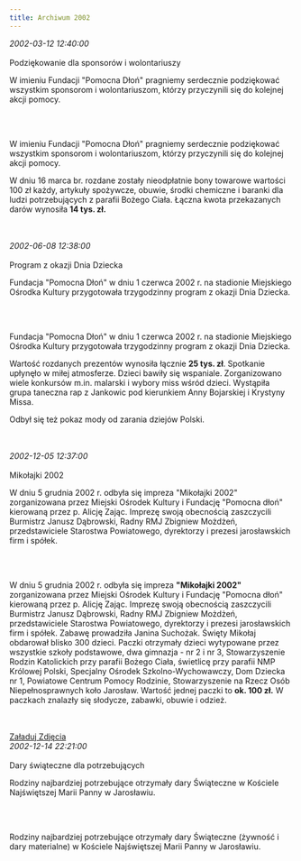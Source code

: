 ```yaml
---
title: Archiwum 2002
---
```


<div class="archiveItem">
<i>2002-03-12 12:40:00</i><br><br>
Podziękowanie dla sponsorów i wolontariuszy<p>W imieniu Fundacji "Pomocna Dłoń" pragniemy serdecznie podziękować wszystkim sponsorom i wolontariuszom, którzy przyczynili się do kolejnej akcji pomocy.</p><br><br>
<p>W imieniu Fundacji "Pomocna Dłoń" pragniemy serdecznie podziękować wszystkim sponsorom i wolontariuszom, którzy przyczynili się do kolejnej akcji pomocy.</p><p>W dniu 16 marca br. rozdane zostały nieodpłatnie bony towarowe wartości 100 zł każdy, artykuły spożywcze, obuwie, środki chemiczne i baranki dla ludzi potrzebujących z parafii Bożego Ciała. Łączna kwota przekazanych darów wynosiła <strong>14 tys. zł.</strong></p><br><br>
</div>
<div class="archiveItem">
<i>2002-06-08 12:38:00</i><br><br>
Program z okazji Dnia Dziecka<p>Fundacja "Pomocna Dłoń" w dniu 1 czerwca 2002 r. na stadionie Miejskiego Ośrodka Kultury przygotowała trzygodzinny program z okazji Dnia Dziecka.</p><br><br>
<p>Fundacja "Pomocna Dłoń" w dniu 1 czerwca 2002 r. na stadionie Miejskiego Ośrodka Kultury przygotowała trzygodzinny program z okazji Dnia Dziecka.</p><p>Wartość rozdanych prezentów wynosiła łącznie <strong>25 tys. zł</strong>. Spotkanie upłynęło w miłej atmosferze. Dzieci bawiły się wspaniale. Zorganizowano wiele konkursów m.in. malarski i wybory miss wśród dzieci. Wystąpiła grupa taneczna rap z Jankowic pod kierunkiem Anny Bojarskiej i Krystyny Missa.</p><p>Odbył się też pokaz mody od zarania dziejów Polski.</p><br><br>
</div>
<div class="archiveItem">
<i>2002-12-05 12:37:00</i><br><br>
Mikołajki 2002<p>W dniu 5 grudnia 2002 r. odbyła się impreza "Mikołajki 2002" zorganizowana przez Miejski Ośrodek Kultury i Fundację "Pomocna dłoń" kierowaną przez p. Alicję Zając. Imprezę swoją obecnością zaszczycili Burmistrz Janusz Dąbrowski, Radny RMJ Zbigniew Możdżeń, przedstawiciele Starostwa Powiatowego, dyrektorzy i prezesi jarosławskich firm i spółek.</p><br><br>
<p>W dniu 5 grudnia 2002 r. odbyła się impreza <strong>"Mikołajki 2002"</strong> zorganizowana przez Miejski Ośrodek Kultury i Fundację "Pomocna dłoń" kierowaną przez p. Alicję Zając. Imprezę swoją obecnością zaszczycili Burmistrz Janusz Dąbrowski, Radny RMJ Zbigniew Możdżeń, przedstawiciele Starostwa Powiatowego, dyrektorzy i prezesi jarosławskich firm i spółek. Zabawę prowadziła Janina Suchożak. Święty Mikołaj obdarował blisko 300 dzieci. Paczki otrzymały dzieci wytypowane przez wszystkie szkoły podstawowe, dwa gimnazja - nr 2 i nr 3, Stowarzyszenie Rodzin Katolickich przy parafii Bożego Ciała, świetlicę przy parafii NMP Królowej Polski, Specjalny Ośrodek Szkolno-Wychowawczy, Dom Dziecka nr 1, Powiatowe Centrum Pomocy Rodzinie, Stowarzyszenie na Rzecz Osób Niepełnosprawnych koło Jarosław. Wartość jednej paczki to <strong>ok. 100 zł.</strong> W paczkach znalazły się słodycze, zabawki, obuwie i odzież.</p><br><br>
<a href="#" class="loadImages">Załaduj Zdjęcia</a><br>
<div class="centerImgsEmpty">
<a href="img/archive_files/Mikolaj_05.12.2002.jpg" target="_blank"><img data-src="img/archive_files/Mikolaj_05.12.2002.jpg" /></a><br>
<a href="img/archive_files/mikolaj2002.jpg" target="_blank"><img data-src="img/archive_files/mikolaj2002.jpg" /></a><br>
</div>
</div>
<div class="archiveItem">
<i>2002-12-14 22:21:00</i><br><br>
Dary świąteczne dla potrzebujących<p>Rodziny najbardziej potrzebujące otrzymały dary Świąteczne w Kościele Najświętszej Marii Panny w Jarosławiu.</p><br><br>
<p>Rodziny najbardziej potrzebujące otrzymały dary Świąteczne (żywność i dary materialne) w Kościele Najświętszej Marii Panny w Jarosławiu.</p><br><br>
</div>
